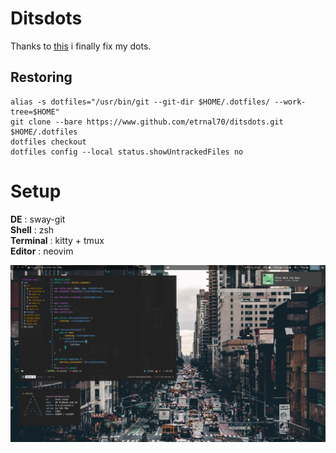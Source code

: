 # Ditsdots
Thanks to [this](https://harfangk.github.io/2016/09/18/manage-dotfiles-with-a-git-bare-repository.html) i finally fix my dots.

## Restoring
```  
alias -s dotfiles="/usr/bin/git --git-dir $HOME/.dotfiles/ --work-tree=$HOME"  
git clone --bare https://www.github.com/etrnal70/ditsdots.git $HOME/.dotfiles  
dotfiles checkout  
dotfiles config --local status.showUntrackedFiles no  
```
# Setup
**DE** : sway-git  
**Shell** : zsh  
**Terminal** : kitty + tmux  
**Editor** : neovim  

![Desktop](https://github.com/etrnal70/ditsdots/blob/master/pic.png)
